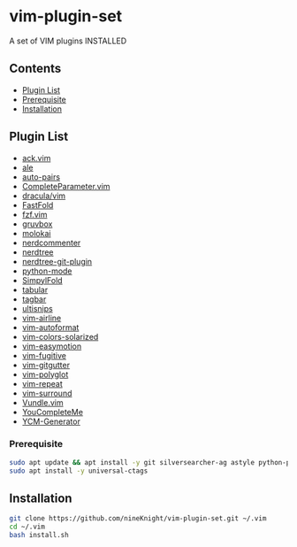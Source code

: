 # vim-plugin-set
A set of VIM plugins INSTALLED

## Contents
- [Plugin List](#plugin-list)
- [Prerequisite](#prerequisite)
- [Installation](#installation)

## Plugin List
- [ack.vim](https://github.com/mileszs/ack.vim.git)
- [ale](https://github.com/w0rp/ale.git)
- [auto-pairs](https://github.com/jiangmiao/auto-pairs.git)
- [CompleteParameter.vim](https://github.com/tenfyzhong/CompleteParameter.vim.git)
- [dracula/vim](https://github.com/dracula/vim.git)
- [FastFold](https://github.com/Konfekt/FastFold.git)
- [fzf.vim](https://github.com/junegunn/fzf.vim.git)
- [gruvbox](https://github.com/morhetz/gruvbox.git)
- [molokai](https://github.com/tomasr/molokai.git)
- [nerdcommenter](https://github.com/scrooloose/nerdcommenter.git)
- [nerdtree](https://github.com/scrooloose/nerdtree.git)
- [nerdtree-git-plugin](https://github.com/Xuyuanp/nerdtree-git-plugin.git)
- [python-mode](https://github.com/python-mode/python-mode.git)
- [SimpylFold](https://github.com/tmhedberg/SimpylFold.git)
- [tabular](https://github.com/godlygeek/tabular.git)
- [tagbar](https://github.com/majutsushi/tagbar.git)
- [ultisnips](https://github.com/SirVer/ultisnips.git)
- [vim-airline](https://github.com/vim-airline/vim-airline.git)
- [vim-autoformat](https://github.com/Chiel92/vim-autoformat.git)
- [vim-colors-solarized](https://github.com/altercation/vim-colors-solarized.git)
- [vim-easymotion](https://github.com/easymotion/vim-easymotion.git)
- [vim-fugitive](https://github.com/tpope/vim-fugitive.git)
- [vim-gitgutter](https://github.com/airblade/vim-gitgutter.git)
- [vim-polyglot](https://github.com/sheerun/vim-polyglot.git)
- [vim-repeat](https://github.com/tpope/vim-repeat.git)
- [vim-surround](https://github.com/tpope/vim-surround.git)
- [Vundle.vim](https://github.com/VundleVim/Vundle.vim.git)
- [YouCompleteMe](https://github.com/Valloric/YouCompleteMe.git)
- [YCM-Generator](https://github.com/rdnetto/YCM-Generator.git)
<!--- [syntastic](https://github.com/vim-syntastic/syntastic.git)-->
<!--- [vim-cpp-enhanced-highlight](https://github.com/octol/vim-cpp-enhanced-highlight.git)-->
<!--- [python-syntax](https://github.com/hdima/python-syntax.git)-->

### Prerequisite
```bash
sudo apt update && apt install -y git silversearcher-ag astyle python-pip tree build-essential cmake python-dev python3-dev python-setuptools
sudo apt install -y universal-ctags 
```

## Installation
```bash
git clone https://github.com/nineKnight/vim-plugin-set.git ~/.vim
cd ~/.vim
bash install.sh
```

